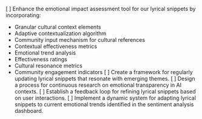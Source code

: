 [ ] Enhance the emotional impact assessment tool for our lyrical snippets by incorporating:
  - Granular cultural context elements
  - Adaptive contextualization algorithm
  - Community input mechanism for cultural references
  - Contextual effectiveness metrics
  - Emotional trend analysis
  - Effectiveness ratings
  - Cultural resonance metrics
  - Community engagement indicators
[ ] Create a framework for regularly updating lyrical snippets that resonate with emerging themes.
[ ] Design a process for continuous research on emotional transparency in AI contexts.
[ ] Establish a feedback loop for refining lyrical snippets based on user interactions.
[ ] Implement a dynamic system for adapting lyrical snippets to current emotional trends identified in the sentiment analysis dashboard.